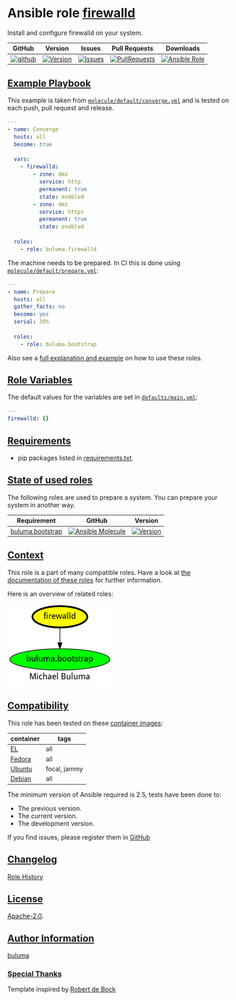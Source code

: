 # Ansible role [firewalld](https://galaxy.ansible.com/ui/standalone/roles/buluma/firewalld/documentation)

Install and configure firewalld on your system.

|GitHub|Version|Issues|Pull Requests|Downloads|
|------|-------|------|-------------|---------|
|[![github](https://github.com/buluma/ansible-role-firewalld/actions/workflows/molecule.yml/badge.svg)](https://github.com/buluma/ansible-role-firewalld/actions/workflows/molecule.yml)|[![Version](https://img.shields.io/github/release/buluma/ansible-role-firewalld.svg)](https://github.com/buluma/ansible-role-firewalld/releases/)|[![Issues](https://img.shields.io/github/issues/buluma/ansible-role-firewalld.svg)](https://github.com/buluma/ansible-role-firewalld/issues/)|[![PullRequests](https://img.shields.io/github/issues-pr-closed-raw/buluma/ansible-role-firewalld.svg)](https://github.com/buluma/ansible-role-firewalld/pulls/)|[![Ansible Role](https://img.shields.io/ansible/role/d/buluma/firewalld)](https://galaxy.ansible.com/ui/standalone/roles/buluma/firewalld/documentation)|

## [Example Playbook](#example-playbook)

This example is taken from [`molecule/default/converge.yml`](https://github.com/buluma/ansible-role-firewalld/blob/master/molecule/default/converge.yml) and is tested on each push, pull request and release.

```yaml
---
- name: Converge
  hosts: all
  become: true

  vars:
    - firewalld:
        - zone: dmz
          service: http
          permanent: true
          state: enabled
        - zone: dmz
          service: https
          permanent: true
          state: enabled

  roles:
    - role: buluma.firewalld
```

The machine needs to be prepared. In CI this is done using [`molecule/default/prepare.yml`](https://github.com/buluma/ansible-role-firewalld/blob/master/molecule/default/prepare.yml):

```yaml
---
- name: Prepare
  hosts: all
  gather_facts: no
  become: yes
  serial: 30%

  roles:
    - role: buluma.bootstrap
```

Also see a [full explanation and example](https://buluma.github.io/how-to-use-these-roles.html) on how to use these roles.

## [Role Variables](#role-variables)

The default values for the variables are set in [`defaults/main.yml`](https://github.com/buluma/ansible-role-firewalld/blob/master/defaults/main.yml):

```yaml
---
firewalld: {}
```

## [Requirements](#requirements)

- pip packages listed in [requirements.txt](https://github.com/buluma/ansible-role-firewalld/blob/master/requirements.txt).

## [State of used roles](#state-of-used-roles)

The following roles are used to prepare a system. You can prepare your system in another way.

| Requirement | GitHub | Version |
|-------------|--------|--------|
|[buluma.bootstrap](https://galaxy.ansible.com/buluma/bootstrap)|[![Ansible Molecule](https://github.com/buluma/ansible-role-bootstrap/actions/workflows/molecule.yml/badge.svg)](https://github.com/buluma/ansible-role-bootstrap/actions/workflows/molecule.yml)|[![Version](https://img.shields.io/github/release/buluma/ansible-role-bootstrap.svg)](https://github.com/shadowwalker/ansible-role-bootstrap)|

## [Context](#context)

This role is a part of many compatible roles. Have a look at [the documentation of these roles](https://buluma.github.io/) for further information.

Here is an overview of related roles:

![dependencies](https://raw.githubusercontent.com/buluma/ansible-role-firewalld/png/requirements.png "Dependencies")

## [Compatibility](#compatibility)

This role has been tested on these [container images](https://hub.docker.com/u/buluma):

|container|tags|
|---------|----|
|[EL](https://hub.docker.com/repository/docker/buluma/enterpriselinux/general)|all|
|[Fedora](https://hub.docker.com/repository/docker/buluma/fedora/general)|all|
|[Ubuntu](https://hub.docker.com/repository/docker/buluma/ubuntu/general)|focal, jammy|
|[Debian](https://hub.docker.com/repository/docker/buluma/debian/general)|all|

The minimum version of Ansible required is 2.5, tests have been done to:

- The previous version.
- The current version.
- The development version.

If you find issues, please register them in [GitHub](https://github.com/buluma/ansible-role-firewalld/issues)

## [Changelog](#changelog)

[Role History](https://github.com/buluma/ansible-role-firewalld/blob/master/CHANGELOG.md)

## [License](#license)

[Apache-2.0](https://github.com/buluma/ansible-role-firewalld/blob/master/LICENSE).

## [Author Information](#author-information)

[buluma](https://buluma.github.io/)


### [Special Thanks](#special-thanks)

Template inspired by [Robert de Bock](https://github.com/robertdebock)
